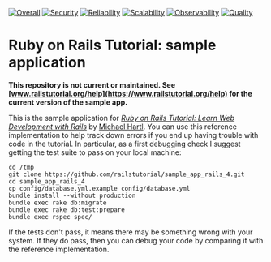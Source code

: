 [![Overall](https://img.shields.io/endpoint?style=flat&url=https%3A%2F%2Fapp.opslevel.com%2Fapi%2Fservice_level%2FAILxMhrLALfBwq6SWi7NWx5X_WQlQJduI_NjdU4lP9I)](https://app.opslevel.com/services/shopping_cart_service/maturity-report)
[![Security](https://img.shields.io/endpoint?style=flat&url=https%3A%2F%2Fapp.opslevel.com%2Fapi%2Fservice_level%2FAILxMhrLALfBwq6SWi7NWx5X_WQlQJduI_NjdU4lP9I%2Fsecurity_2)](https://app.opslevel.com/services/shopping_cart_service/maturity-report)
[![Reliability](https://img.shields.io/endpoint?style=flat&url=https%3A%2F%2Fapp.opslevel.com%2Fapi%2Fservice_level%2FAILxMhrLALfBwq6SWi7NWx5X_WQlQJduI_NjdU4lP9I%2Freliability_2)](https://app.opslevel.com/services/shopping_cart_service/maturity-report)
[![Scalability](https://img.shields.io/endpoint?style=flat&url=https%3A%2F%2Fapp.opslevel.com%2Fapi%2Fservice_level%2FAILxMhrLALfBwq6SWi7NWx5X_WQlQJduI_NjdU4lP9I%2Fscalability_2)](https://app.opslevel.com/services/shopping_cart_service/maturity-report)
[![Observability](https://img.shields.io/endpoint?style=flat&url=https%3A%2F%2Fapp.opslevel.com%2Fapi%2Fservice_level%2FAILxMhrLALfBwq6SWi7NWx5X_WQlQJduI_NjdU4lP9I%2Fobservability_2)](https://app.opslevel.com/services/shopping_cart_service/maturity-report)
[![Quality](https://img.shields.io/endpoint?style=flat&url=https%3A%2F%2Fapp.opslevel.com%2Fapi%2Fservice_level%2FAILxMhrLALfBwq6SWi7NWx5X_WQlQJduI_NjdU4lP9I%2Fquality_2)](https://app.opslevel.com/services/shopping_cart_service/maturity-report)

# Ruby on Rails Tutorial: sample application

**This repository is not current or maintained. See [www.railstutorial.org/help](https://www.railstutorial.org/help) for the current version of the sample app.**

This is the sample application for
[*Ruby on Rails Tutorial: Learn Web Development with Rails*](http://railstutorial.org/)
by [Michael Hartl](http://michaelhartl.com/). You can use this reference implementation to help track down errors if you end up having trouble with code in the tutorial. In particular, as a first debugging check I suggest getting the test suite to pass on your local machine:

    cd /tmp
    git clone https://github.com/railstutorial/sample_app_rails_4.git
    cd sample_app_rails_4
    cp config/database.yml.example config/database.yml
    bundle install --without production
    bundle exec rake db:migrate
    bundle exec rake db:test:prepare
    bundle exec rspec spec/

If the tests don't pass, it means there may be something wrong with your system. If they do pass, then you can debug your code by comparing it with the reference implementation.

